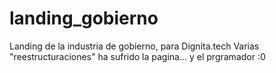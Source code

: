 # landing_gobierno
Landing de la industria de gobierno, para Dignita.tech
Varias "reestructuraciones" ha sufrido la pagina... y el prgramador :0
